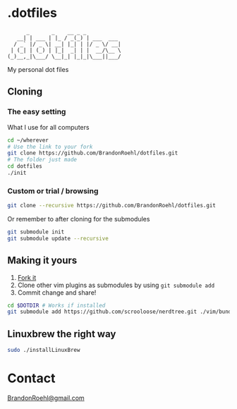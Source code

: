 # .dotfiles
```
      _       _    __ _ _
   __| | ___ | |_ / _(_) | ___  ___
  / _` |/ _ \| __| |_| | |/ _ \/ __|
 | (_| | (_) | |_|  _| | |  __/\__ \
(_)__,_|\___/ \__|_| |_|_|\___||___/
```
My personal dot files
## Cloning
### The easy setting
What I use for all computers
```bash
cd ~/wherever
# Use the link to your fork
git clone https://github.com/BrandonRoehl/dotfiles.git
# The folder just made
cd dotfiles
./init
```
### Custom or trial / browsing
```bash
git clone --recursive https://github.com/BrandonRoehl/dotfiles.git
```
Or remember to after cloning for the submodules
```bash
git submodule init
git submodule update --recursive
```
## Making it yours
1. [Fork it](https://github.com/BrandonRoehl/dotfiles/fork)
2. Clone other vim plugins as submodules by using `git submodule add`
3. Commit change and share!
```bash
cd $DOTDIR # Works if installed
git submodule add https://github.com/scrooloose/nerdtree.git ./vim/bundle/
```

## Linuxbrew the right way
```bash
sudo ./installLinuxBrew
```

# Contact
[BrandonRoehl@gmail.com](mailto://brandonroehl@gmail.com)
